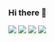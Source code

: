 ### Hi there 👋

![](https://komarev.com/ghpvc/?username=Endenxu)
![](https://komarev.com/ghpvc/?usernam=Endenxu&color=blueviolet&style=plastic&abbreviated=true)
![](https://komarev.com/ghpvc/?username=your-github-username&style=plastic)
![](https://komarev.com/ghpvc/?username=your-github-username&abbreviated=true)

<!--
**Endenxu/Endenxu** is a ✨ _special_ ✨ repository because its `README.md` (this file) appears on your GitHub profile.

Here are some ideas to get you started:

- 🔭 I’m currently working on ...
- 🌱 I’m currently learning ...
- 👯 I’m looking to collaborate on ...
- 🤔 I’m looking for help with ...
- 💬 Ask me about ...
- 📫 How to reach me: ...
- 😄 Pronouns: ...
- ⚡ Fun fact: ...
-->
